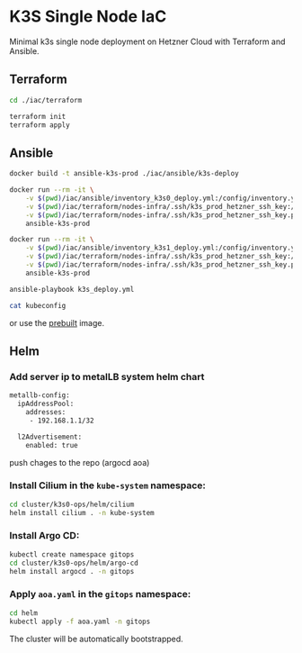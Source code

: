 # K3S Single Node IaC

Minimal k3s single node deployment on Hetzner Cloud with Terraform and Ansible.

## Terraform

```bash
cd ./iac/terraform

terraform init
terraform apply
```

## Ansible

```bash
docker build -t ansible-k3s-prod ./iac/ansible/k3s-deploy

docker run --rm -it \
    -v $(pwd)/iac/ansible/inventory_k3s0_deploy.yml:/config/inventory.yml \
    -v $(pwd)/iac/terraform/nodes-infra/.ssh/k3s_prod_hetzner_ssh_key:/secrets/ssh_key \
    -v $(pwd)/iac/terraform/nodes-infra/.ssh/k3s_prod_hetzner_ssh_key.pub:/secrets/ssh_key.pub \
    ansible-k3s-prod

docker run --rm -it \
    -v $(pwd)/iac/ansible/inventory_k3s1_deploy.yml:/config/inventory.yml \
    -v $(pwd)/iac/terraform/nodes-infra/.ssh/k3s_prod_hetzner_ssh_key:/secrets/ssh_key \
    -v $(pwd)/iac/terraform/nodes-infra/.ssh/k3s_prod_hetzner_ssh_key.pub:/secrets/ssh_key.pub \
    ansible-k3s-prod

ansible-playbook k3s_deploy.yml

cat kubeconfig
```

or use the [prebuilt](https://hub.docker.com/repository/docker/ujstor/ansible-k3s-prod/general) image.

## Helm

### Add server ip to metalLB system helm chart

```bash
metallb-config:
  ipAddressPool:
    addresses:
     - 192.168.1.1/32

  l2Advertisement:
    enabled: true
```
push chages to the repo (argocd aoa)

### Install Cilium in the `kube-system` namespace:

```bash
cd cluster/k3s0-ops/helm/cilium
helm install cilium . -n kube-system
```

### Install Argo CD:
```bash
kubectl create namespace gitops
cd cluster/k3s0-ops/helm/argo-cd
helm install argocd . -n gitops
```

### Apply `aoa.yaml` in the `gitops` namespace:
```bash
cd helm
kubectl apply -f aoa.yaml -n gitops
``````

The cluster will be automatically bootstrapped.
